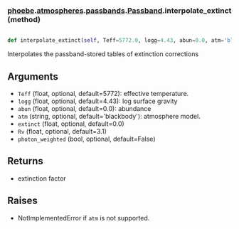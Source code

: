 ### [phoebe](phoebe.md).[atmospheres](phoebe.atmospheres.md).[passbands](phoebe.atmospheres.passbands.md).[Passband](phoebe.atmospheres.passbands.Passband.md).interpolate_extinct (method)


```py

def interpolate_extinct(self, Teff=5772.0, logg=4.43, abun=0.0, atm='blackbody', extinct=0.0, Rv=3.1, photon_weighted=False)

```



Interpolates the passband-stored tables of extinction corrections

Arguments
----------
* `Teff` (float, optional, default=5772): effective temperature.
* `logg` (float, optional, default=4.43): log surface gravity
* `abun` (float, optional, default=0.0): abundance
* `atm` (string, optional, default='blackbody'): atmosphere model.
* `extinct` (float, optional, default=0.0)
* `Rv` (float, optional, default=3.1)
* `photon_weighted` (bool, optional, default=False)

Returns
---------
* extinction factor

Raises
--------
* NotImplementedError if `atm` is not supported.

